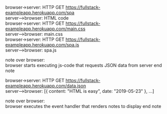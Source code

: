 browser->server: HTTP GET https://fullstack-exampleapp.herokuapp.com/spa  
server-->browser: HTML code  
browser->server: HTTP GET https://fullstack-exampleapp.herokuapp.com/main.css  
server-->browser: main.css  
browser->server: HTTP GET https://fullstack-exampleapp.herokuapp.com/spa.js  
server-->browser: spa.js

note over browser:  
browser starts executing js-code
that requests JSON data from server
end note

browser->server: HTTP GET https://fullstack-exampleapp.herokuapp.com/data.json  
server-->browser: [{ content: "HTML is easy", date: "2019-05-23" }, ...]

note over browser:  
browser executes the event handler
that renders notes to display
end note
